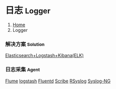 # <span class="fa fa-file-text" aria-hidden="true"></span> 日志 <small>Logger</small>

<ol class="breadcrumb"><li><a href="/">Home</a></li><li class="active">Logger</li></ol>

### 解决方案 <small>Solution</small>
<a class="btn btn-default disabled" href="/data/logger/elk.md" role="button">Elasticsearch+Logstash+Kibana(ELK)</a>

### 日志采集 <small>Agent</small>
<a class="btn btn-primary disabled" href="/data/logger/flume.md" role="button">Flume</a> <a class="btn btn-primary disabled" href="/data/logger/logstash.md" role="button">logstash</a> <a class="btn btn-default disabled" href="/data/logger/fluentd.md" role="button">Fluentd</a> <a class="btn btn-default disabled" href="/data/logger/flume.md" role="button">Scribe</a> <a class="btn btn-default disabled" href="/data/logger/rsyslog.md" role="button">RSyslog</a> <a class="btn btn-default disabled" href="/data/logger/syslog-ng.md" role="button">Syslog-NG</a>


